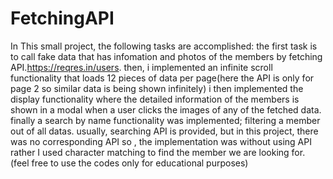# FetchingAPI
In This small project, the following tasks are accomplished:
the first task is to call fake data that has infomation and photos of the members by fetching API.https://reqres.in/users.
then, i implemented an infinite scroll functionality that loads 12 pieces of data per page(here the API is only for page 2 so similar data is being shown infinitely)
i then implemented the display functionality where the detailed information of the members is shown in a modal when a user clicks the images of any of the fetched data.
finally a search by name functionality was implemented; filtering a member out of all datas. usually, searching API is provided, but in this project, there was no corresponding API so , the implementation was without using API rather I used character matching to find the member we are looking for.
(feel free to use the codes only for educational purposes)
